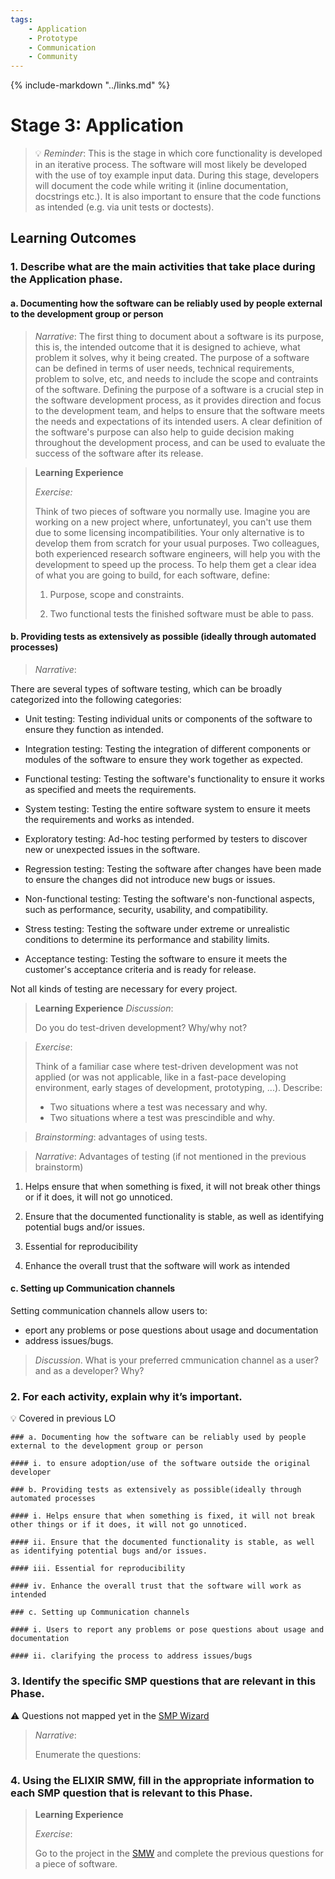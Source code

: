 ```yaml
---
tags:
    - Application
    - Prototype
    - Communication
    - Community
---
```


{% include-markdown "../links.md" %}

# Stage 3: Application

> :bulb: *Reminder*: This is the stage in which core functionality is developed in an iterative process. The software will most likely be developed with the use of toy example input data. During this stage, developers will document the code while writing it (inline documentation, docstrings etc.). It is also important to ensure that the code functions as intended (e.g. via unit tests or doctests). 
 
## Learning Outcomes

### 1. Describe what are the main activities that take place during the Application phase. 

#### a. Documenting how the software can be reliably used by people external to the development group or person 

> *Narrative*: The first thing to document about a software is its purpose, this is, the intended outcome that it is designed to achieve, what problem it solves, why it being created. The purpose of a software can be defined in terms of user needs, technical requirements, problem to solve, etc, and needs to include the scope and contraints of the software. 
Defining the purpose of a software is a crucial step in the software development process, as it provides direction and focus to the development team, and helps to ensure that the software meets the needs and expectations of its intended users. A clear definition of the software's purpose can also help to guide decision making throughout the development process, and can be used to evaluate the success of the software after its release.



> **Learning Experience** 
> 
> *Exercise:* 
> 
> Think of two pieces of software you normally use. 
> Imagine you are working on a new project where, unfortunateyl, you can't use them due to some licensing incompatibilities. Your only alternative is to develop them from scratch for your usual purposes. Two colleagues, both experienced research software engineers, will help you with the development to speed up the process. To help them get a clear idea of what you are going to build, for each software, define: 
> 
> 1. Purpose, scope and constraints. 
> 
> 2. Two functional tests the finished software must be able to pass.

#### b. Providing tests as extensively as possible (ideally through automated processes)

> *Narrative*: 

There are several types of software testing, which can be broadly categorized into the following categories:

  - Unit testing: Testing individual units or components of the software to ensure they function as intended.

  - Integration testing: Testing the integration of different components or modules of the software to ensure they work together as expected.

  - Functional testing: Testing the software's functionality to ensure it works as specified and meets the requirements.

  - System testing: Testing the entire software system to ensure it meets the requirements and works as intended.
  
  - Exploratory testing: Ad-hoc testing performed by testers to discover new or unexpected issues in the software.

  - Regression testing: Testing the software after changes have been made to ensure the changes did not introduce new bugs or issues.

  - Non-functional testing: Testing the software's non-functional aspects, such as performance, security, usability, and compatibility.

  - Stress testing: Testing the software under extreme or unrealistic conditions to determine its performance and stability limits.
  
  - Acceptance testing: Testing the software to ensure it meets the customer's acceptance criteria and is ready for release.

Not all kinds of testing are necessary for every project.

>**Learning Experience**
>*Discussion*: 
>
> Do you do test-driven development? Why/why not? 

>*Exercise*: 
>
> Think of a familiar case where test-driven development was not applied (or was not applicable, like in a fast-pace developing environment, early stages of development, prototyping, ...). Describe:
> 
> - Two situations where a test was necessary and why.
> - Two situations where a test was prescindible and why.

> *Brainstorming*:  advantages of using tests. 

> *Narrative*: Advantages of testing (if not mentioned in the previous brainstorm) 
  1. Helps ensure that when something is fixed, it will not break other things or if it does, it will not go unnoticed. 

  2. Ensure that the documented functionality is stable, as well as identifying potential bugs and/or issues.

  3. Essential for reproducibility

  4. Enhance the overall trust that the software will work as intended


#### c. Setting up Communication channels  

Setting communication channels allow users to: 
- eport any problems or pose questions about usage and documentation 
- address issues/bugs.

> *Discussion*. What is your preferred cmmunication channel as a user? and as a developer? Why? 

### 2. For each activity, explain why it’s important.

  :bulb: Covered in previous LO
  
  ```
  ### a. Documenting how the software can be reliably used by people external to the development group or person 

  #### i. to ensure adoption/use of the software outside the original developer

  ### b. Providing tests as extensively as possible(ideally through automated processes 

  #### i. Helps ensure that when something is fixed, it will not break other things or if it does, it will not go unnoticed. 

  #### ii. Ensure that the documented functionality is stable, as well as identifying potential bugs and/or issues.

  #### iii. Essential for reproducibility

  #### iv. Enhance the overall trust that the software will work as intended

  ### c. Setting up Communication channels

  #### i. Users to report any problems or pose questions about usage and documentation 

  #### ii. clarifying the process to address issues/bugs 
  ```

### 3. Identify the specific SMP questions that are relevant in this Phase. 
:warning: Questions not mapped yet in the [SMP Wizard](https://smw.ds-wizard.org/km-editor/editor/f311aeda-cff2-4155-b2f8-1208876d39ec/question-tags) 

> *Narrative*: 
> 
> Enumerate the questions: 
>  


### 4. Using the ELIXIR SMW, fill in the appropriate information to each SMP question that is relevant to this Phase. 

> **Learning Experience** 
> 
> *Exercise*: 
> 
> Go to the project in the [SMW](https://smw.ds-wizard.org/) and complete the previous questions for a piece of software.

